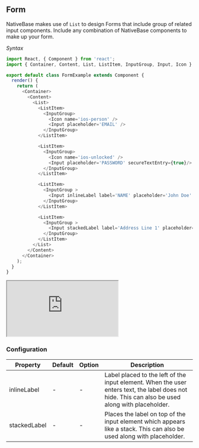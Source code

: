 Form
----
NativeBase makes use of `List` to design Forms that include group of related input components. Include any combination of NativeBase components to make up your form.

*Syntax*
```JavaScript
import React, { Component } from 'react';
import { Container, Content, List, ListItem, InputGroup, Input, Icon } from 'native-base';

export default class FormExample extends Component {
  render() {
    return (
      <Container>
        <Content>
          <List>
            <ListItem>
              <InputGroup>
                <Icon name='ios-person' />
                <Input placeholder='EMAIL' />
              </InputGroup>
            </ListItem>

            <ListItem>
              <InputGroup>
                <Icon name='ios-unlocked' />
                <Input placeholder='PASSWORD' secureTextEntry={true}/>
              </InputGroup>
            </ListItem>

            <ListItem>
              <InputGroup >
                <Input inlineLabel label='NAME' placeholder='John Doe' />
              </InputGroup>
            </ListItem>

            <ListItem>
              <InputGroup >
                <Input stackedLabel label='Address Line 1' placeholder='Address' />
              </InputGroup>
            </ListItem>
          </List>
        </Content>
      </Container>
    );
  }
}
```

<div class="demo-phone">
	<iframe src="https://blog.chionlab.moe/native-base-web-example/#/app/14"></iframe>
</div>

### Configuration
|Property|Default|Option|Description|
|--------|-------|------|-----------|
|inlineLabel|-|-|Label placed to the left of the input element. When the user enters text, the label does not hide. This can also be used along with placeholder.|
|stackedLabel|-|-|Places the label on top of the input element which appears like a stack. This can also be used along with placeholder.|
